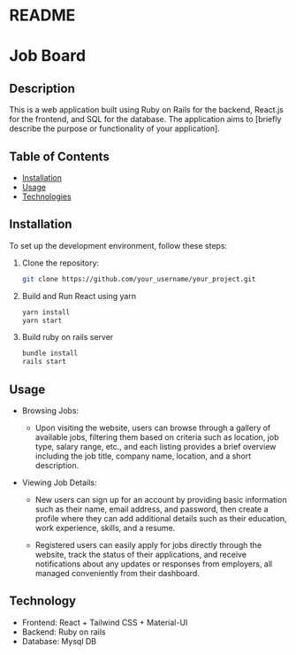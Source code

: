 # README

# Job Board

## Description

This is a web application built using Ruby on Rails for the backend, React.js for the frontend, and SQL for the database. The application aims to [briefly describe the purpose or functionality of your application].

## Table of Contents

- [Installation](#installation)
- [Usage](#usage)
- [Technologies](#technologies)
<!-- - [Features](#features) -->
<!-- - [Contributing](#contributing)
- [License](#license) -->

## Installation

To set up the development environment, follow these steps:

1. Clone the repository:
   ```bash
   git clone https://github.com/your_username/your_project.git
   ```
2. Build and Run React using yarn
    ```bash
    yarn install
    yarn start
    ```
3. Build ruby on rails server
    ```bash
    bundle install
    rails start
    ```

## Usage

* Browsing Jobs:

    - Upon visiting the website, users can browse through a gallery of available jobs, filtering them based on criteria such as location, job type, salary range, etc., and each listing provides a brief overview including the job title, company name, location, and a short description.

* Viewing Job Details:

    - New users can sign up for an account by providing basic information such as their name, email address, and password, then create a profile where they can add additional details such as their education, work experience, skills, and a resume.

    - Registered users can easily apply for jobs directly through the website, track the status of their applications, and receive notifications about any updates or responses from employers, all managed conveniently from their dashboard.


## Technology
- Frontend: React + Tailwind CSS + Material-UI
- Backend: Ruby on rails 
- Database: Mysql DB
